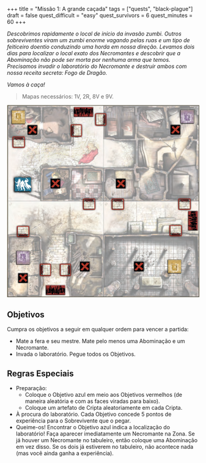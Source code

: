 +++
title = "Missão 1: A grande caçada"
tags = ["quests", "black-plague"]
draft = false
quest_difficult = "easy"
quest_survivors = 6
quest_minutes = 60
+++

*Descobrimos rapidamente o local de início da invasão zumbi. Outros sobreviventes viram um zumbi enorme vagando pelas ruas e um tipo de feiticeiro doentio conduzindo uma horda em nossa direção. Levamos dois dias para localizar o local exato dos Necromantes e descobrir que a Abominação não pode ser morta por nenhuma arma que temos. Precisamos invadir o laboratório do Necromante e destruir ambos com nossa receita secreta: Fogo de Dragão.*

*Vamos à caça!*

> Mapas necessários: 1V, 2R, 8V e 9V.

![mapa](./black-plague-1-map.png)

## Objetivos
Cumpra os objetivos a seguir em qualquer ordem para vencer a partida:
- Mate a fera e seu mestre. Mate pelo menos uma Abominação e um Necromante.
- Invada o laboratório. Pegue todos os Objetivos.

## Regras Especiais

- Preparação:
    - Coloque o Objetivo azul em meio aos Objetivos vermelhos (de maneira aleatória e com as faces viradas para baixo).
    - Coloque um artefato de Cripta aleatoriamente em cada Cripta.
- À procura do laboratório. Cada Objetivo concede 5 pontos de experiência para o Sobrevivente que o pegar.
- Queime-os! Encontrar o Objetivo azul indica a localização do laboratório! Faça aparecer imediatamente um Necromante na Zona. Se já houver um Necromante no tabuleiro, então coloque uma Abominação em vez disso. Se os dois já estiverem no tabuleiro, não acontece nada (mas você ainda ganha a experiência).
